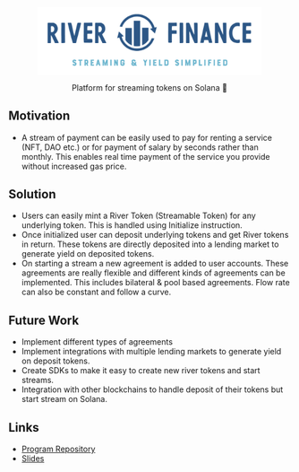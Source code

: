 <p align="center"><img src="/RiverFinance.PNG" align="center" width="400"></p>
 
<p  align="center">Platform for streaming tokens on Solana 🚀</p>

## Motivation

- A stream of payment can be easily used to pay for renting a service (NFT, DAO etc.) or for payment of salary by seconds rather than monthly. This enables real time payment of the service you provide without increased gas price.
 
## Solution
- Users can easily mint a River Token (Streamable Token) for any underlying token. This is handled using Initialize instruction.
- Once initialized user can deposit underlying tokens and get River tokens in return. These tokens are directly deposited into a lending market to generate yield on deposited tokens. 
- On starting a stream a new agreement is added to user accounts. These agreements are really flexible and different kinds of agreements can be implemented. This includes bilateral & pool based agreements. Flow rate can also be constant and follow a curve.
 
## Future Work
- Implement different types of agreements
- Implement integrations with multiple lending markets to generate yield on deposit tokens.
- Create SDKs to make it easy to create new river tokens and start streams.
- Integration with other blockchains to handle deposit of their tokens but start stream on Solana.

## Links
- [Program Repository](https://github.com/ShreyPaharia/RiverFinanceProgram)
- [Slides](https://drive.google.com/file/d/17VPc8cbmftIxU-LNYmyWwgHJc3FogacV/view)